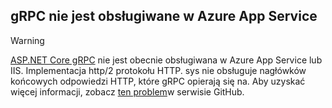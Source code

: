 ## <a name="grpc-not-supported-on-azure-app-service"></a>gRPC nie jest obsługiwane w Azure App Service

> [!WARNING]
> [ASP.NET Core gRPC](xref:grpc/index) nie jest obecnie obsługiwana w Azure App Service lub IIS. Implementacja http/2 protokołu HTTP. sys nie obsługuje nagłówków końcowych odpowiedzi HTTP, które gRPC opierają się na. Aby uzyskać więcej informacji, zobacz [ten problem](https://github.com/dotnet/AspNetCore/issues/9020)w serwisie GitHub.
